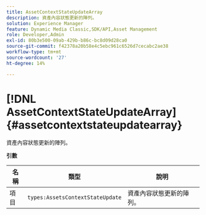 ```yaml
---
title: AssetContextStateUpdateArray
description: 資產內容狀態更新的陣列。
solution: Experience Manager
feature: Dynamic Media Classic,SDK/API,Asset Management
role: Developer,Admin
exl-id: 80b3e500-09ab-429b-b86c-bc8d09d28ca0
source-git-commit: f42378a20b58e4c5ebc961c6526d7cecabc2ae38
workflow-type: tm+mt
source-wordcount: '27'
ht-degree: 14%

---
```


# [!DNL AssetContextStateUpdateArray]{#assetcontextstateupdatearray}

資產內容狀態更新的陣列。

**引數**

| 名稱 | 類型 | 說明 |
|---|---|---|
| 項目 | `types:AssetsContextStateUpdate` | 資產內容狀態更新的陣列。 |
